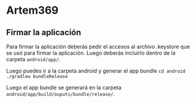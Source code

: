 # Artem369


## Firmar la aplicación

Para firmar la aplicación deberás pedir el accesos al archivo .keystore que se usó para firmar la aplicación. Luego deberás incluirlo dentro de la carpeta `android/app/`.

Luego puedes ir a la carpeta android y generar el app bundle
`cd android`
`./gradlew bundleRelease`

Luego el app bundle se generará en la carpeta `android/app/build/ouputs/bundle/release/`.
